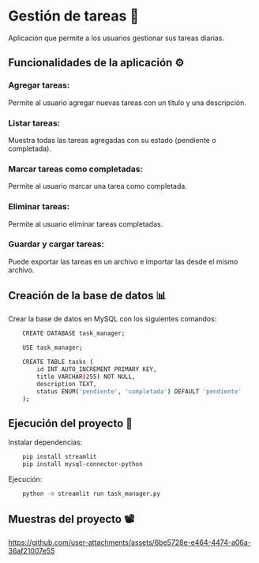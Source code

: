 # Gestión de tareas 📝
  
Aplicación que permite a los usuarios gestionar sus tareas diarias.

## Funcionalidades de la aplicación ⚙️

### Agregar tareas: 
  Permite al usuario agregar nuevas tareas con un título y una descripción.
### Listar tareas: 
  Muestra todas las tareas agregadas con su estado (pendiente o completada).
### Marcar tareas como completadas: 
  Permite al usuario marcar una tarea como completada.
### Eliminar tareas: 
  Permite al usuario eliminar tareas completadas.
### Guardar y cargar tareas: 
  Puede exportar las tareas en un archivo e importar las desde el mismo archivo.

## Creación de la base de datos 📊

Crear la base de datos en MySQL con los siguientes comandos:

```bash
    CREATE DATABASE task_manager;

    USE task_manager;
    
    CREATE TABLE tasks (
        id INT AUTO_INCREMENT PRIMARY KEY,
        title VARCHAR(255) NOT NULL,
        description TEXT,
        status ENUM('pendiente', 'completada') DEFAULT 'pendiente'
    );
```

## Ejecución del proyecto 🔩

Instalar dependencias:

```bash
    pip install streamlit
    pip install mysql-connector-python
```

Ejecución:

```bash
    python -m streamlit run task_manager.py
```

## Muestras del proyecto 📽️

https://github.com/user-attachments/assets/6be5728e-e464-4474-a06a-36af21007e55
